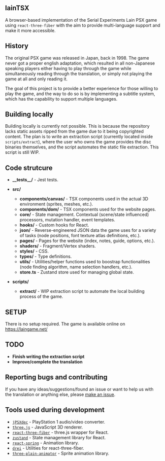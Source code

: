 ## lainTSX

A browser-based implementation of the Serial Experiments Lain PSX game using `react-three-fiber` with the aim to provide multi-language support and make it more accessible.

## History

The original PSX game was released in Japan, back in 1998. The game never got a proper english adaptation, which resulted in all non-Japanese speaking players either having to play through the game while simultaneously reading through the translation, or simply not playing the game at all and only reading it.

The goal of this project is to provide a better experience for those willing to play the game, and the way to do so is by implementing a subtitle system, which has the capability to support multiple languages.

## Building locally

Building locally is currently not possible. This is because the repository lacks static assets ripped from the game due to it being copyrighted content. The plan is to write an extraction script (currently located inside `scripts/extract`), where the user who owns the game provides the disc binaries themselves, and the script automates the static file extraction. This script is still WIP.

## Code strutcure

- **\_\_tests\_\_/** - Jest tests.

- **src/**
  - **components/canvas/** - TSX components used in the actual 3D environment (sprites, meshes, etc.).
  - **components/dom/** - TSX components used for the website pages.
  - **core/** - State management. Contextual (scene/state influenced) processors, mutation handler, event templates.
  - **hooks/** - Custom hooks for React.
  - **json/** - Reverse-engineered JSON data the game uses for a variety of tasks (node positions, font texture atlas definitions, etc.).
  - **pages/** - Pages for the website (index, notes, guide, options, etc.).
  - **shaders/** - Fragment/Vertex shaders.
  - **styles/** - CSS.
  - **types/** - Type definitions.
  - **utils/** - Utilities/helper functions used to boostrap functionalities (node finding algorithm, name selection handlers, etc.).
  - **store.ts** - Zustand store used for managing global state.

- **scripts/**

  - **extract/** - WIP extraction script to automate the local building process of the game.

## SETUP
There is no setup required. The game is available online on https://laingame.net/

## TODO

- **Finish writing the extraction script**
- **Improve/complete the translation**

## Reporting bugs and contributing

If you have any ideas/suggestions/found an issue or want to help us with the translation or anything else, please [make an issue](https://github.com/ad044/lainTSX/issues).

## Tools used during development

- [`jPSXdec`](https://github.com/m35/jpsxdec) - PlayStation 1 audio/video converter.
- [`three.js`](https://github.com/mrdoob/three.js/) - JavaScript 3D renderer.
- [`react-three-fiber`](https://github.com/pmndrs/react-three-fiber) - three.js wrapper for React.
- [`zustand`](https://github.com/pmndrs/zustand) - State management library for React.
- [`react-spring`](https://github.com/pmndrs/react-spring) - Animation library.
- [`drei`](https://github.com/pmndrs/drei) - Utilities for react-three-fiber.
- [`three-plain-animator`](https://github.com/MaciejWWojcik/three-plain-animator) - Sprite animation library.
